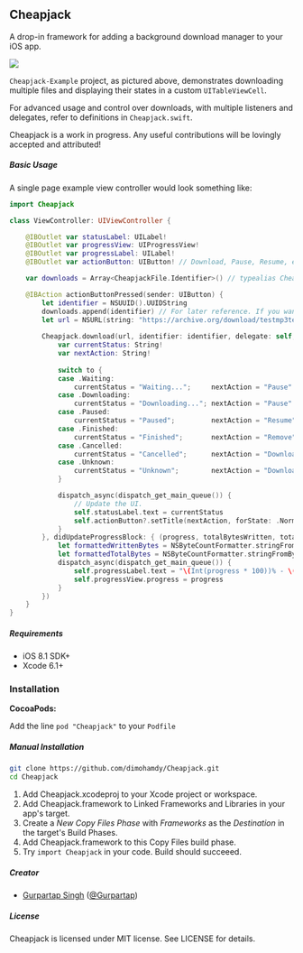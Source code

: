 ## Cheapjack

A drop-in framework for adding a background download manager to your iOS app.

<img src ="http://i.imgur.com/HjriN1X.png">

`Cheapjack-Example` project, as pictured above, demonstrates downloading multiple files and displaying their states in a custom `UITableViewCell`.

For advanced usage and control over downloads, with multiple listeners and delegates, refer to definitions in `Cheapjack.swift`.

Cheapjack is a work in progress. Any useful contributions will be lovingly accepted and attributed!

##### Basic Usage

A single page example view controller would look something like:

```Swift
import Cheapjack

class ViewController: UIViewController {

    @IBOutlet var statusLabel: UILabel!
    @IBOutlet var progressView: UIProgressView!
    @IBOutlet var progressLabel: UILabel!
    @IBOutlet var actionButton: UIButton! // Download, Pause, Resume, etc.

    var downloads = Array<CheapjackFile.Identifier>() // typealias CheapjackFile.Identifier = String

    @IBAction actionButtonPressed(sender: UIButton) {
        let identifier = NSUUID().UUIDString
        downloads.append(identifier) // For later reference. If you want to.
        let url = NSURL(string: "https://archive.org/download/testmp3testfile/mpthreetest.mp3")!
        
        Cheapjack.download(url, identifier: identifier, delegate: self, didChangeStateBlock: { (from, to) in
            var currentStatus: String!
            var nextAction: String!
            
            switch to {
            case .Waiting:
                currentStatus = "Waiting...";     nextAction = "Pause"
            case .Downloading:
                currentStatus = "Downloading..."; nextAction = "Pause"
            case .Paused:
                currentStatus = "Paused";         nextAction = "Resume"
            case .Finished:
                currentStatus = "Finished";       nextAction = "Remove"
            case .Cancelled:
                currentStatus = "Cancelled";      nextAction = "Download"
            case .Unknown:
                currentStatus = "Unknown";        nextAction = "Download"
            }

            dispatch_async(dispatch_get_main_queue()) {
                // Update the UI.
                self.statusLabel.text = currentStatus
                self.actionButton?.setTitle(nextAction, forState: .Normal)
            }
        }, didUpdateProgressBlock: { (progress, totalBytesWritten, totalBytesExpectedToWrite) in
            let formattedWrittenBytes = NSByteCountFormatter.stringFromByteCount(totalBytesWritten, countStyle: .File)
            let formattedTotalBytes = NSByteCountFormatter.stringFromByteCount(totalBytesExpectedToWrite, countStyle: .File)
            dispatch_async(dispatch_get_main_queue()) {
                self.progressLabel.text = "\(Int(progress * 100))% - \(formattedWrittenBytes) of \(formattedTotalBytes)"
                self.progressView.progress = progress
            }
        })
    }
}
```

##### Requirements

* iOS 8.1 SDK+
* Xcode 6.1+


### Installation

**CocoaPods:**

Add the line `pod "Cheapjack"` to your `Podfile`

##### Manual Installation



```sh
git clone https://github.com/dimohamdy/Cheapjack.git
cd Cheapjack
```

1. Add Cheapjack.xcodeproj to your Xcode project or workspace.
2. Add Cheapjack.framework to Linked Frameworks and Libraries in your app's target.
3. Create a *New Copy Files Phase* with *Frameworks* as the *Destination* in the target's Build Phases.
4. Add Cheapjack.framework to this Copy Files build phase.
5. Try `import Cheapjack` in your code. Build should succeeed.

##### Creator

* [Gurpartap Singh](http://gurpartap.com/) ([@Gurpartap](http://twitter.com/Gurpartap))

##### License

Cheapjack is licensed under MIT license. See LICENSE for details.

